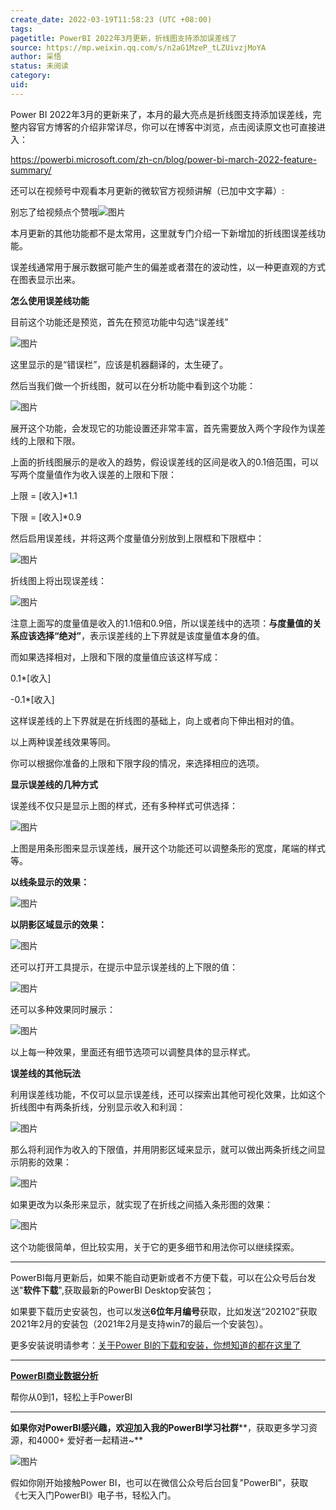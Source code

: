 ```yaml
---
create_date: 2022-03-19T11:58:23 (UTC +08:00)
tags: 
pagetitle: PowerBI 2022年3月更新，折线图支持添加误差线了
source: https://mp.weixin.qq.com/s/n2aG1MzeP_tLZUivzjMoYA
author: 采悟
status: 未阅读
category: 
uid: 
---
```


Power BI 2022年3月的更新来了，本月的最大亮点是折线图支持添加误差线，完整内容官方博客的介绍非常详尽，你可以在博客中浏览，点击阅读原文也可直接进入：

https://powerbi.microsoft.com/zh-cn/blog/power-bi-march-2022-feature-summary/

还可以在视频号中观看本月更新的微软官方视频讲解（已加中文字幕）:

别忘了给视频点个赞哦![图片](https://mmbiz.qpic.cn/mmbiz_png/aHEbZtANQJN14yQeO6mrLMKWcFy0ajELTV9rbmJyicKiavicjOz8g8OPEEKo4qMaicp5mIeial1GNFictPLvX477O6wQ/640?wx_fmt=png&wxfrom=5&wx_lazy=1&wx_co=1)

本月更新的其他功能都不是太常用，这里就专门介绍一下新增加的折线图误差线功能。  

误差线通常用于展示数据可能产生的偏差或者潜在的波动性，以一种更直观的方式在图表显示出来。

**怎么使用误差线功能**

目前这个功能还是预览，首先在预览功能中勾选“误差线”  

![图片](https://mmbiz.qpic.cn/mmbiz_jpg/aHEbZtANQJPvCDfTNq9VtviaVibqNktKqYAgQegzke2ZdBrtFGQNGdlQXWr2KC9Cwphticex74wYjAUvoK3kh1O3Q/640?wx_fmt=jpeg&wxfrom=5&wx_lazy=1&wx_co=1)

这里显示的是“错误栏”，应该是机器翻译的，太生硬了。

然后当我们做一个折线图，就可以在分析功能中看到这个功能：  

![图片](https://mmbiz.qpic.cn/mmbiz_jpg/aHEbZtANQJPvCDfTNq9VtviaVibqNktKqYnCTKBPN3z1UAIr7AwIchgZecB7m1sWRJHtz6ic3XcLsaOspoxgDR3Sw/640?wx_fmt=jpeg&wxfrom=5&wx_lazy=1&wx_co=1)

展开这个功能，会发现它的功能设置还非常丰富，首先需要放入两个字段作为误差线的上限和下限。  

上面的折线图展示的是收入的趋势，假设误差线的区间是收入的0.1倍范围，可以写两个度量值作为收入误差的上限和下限：

上限 = \[收入\]\*1.1

下限 = \[收入\]\*0.9

然后启用误差线，并将这两个度量值分别放到上限框和下限框中：  

![图片](https://mmbiz.qpic.cn/mmbiz_jpg/aHEbZtANQJPvCDfTNq9VtviaVibqNktKqYzedEQticq3XArjaL9rK7ll0H5b8JTQ2spKWp6bnYLvABF5FtONnSF0w/640?wx_fmt=jpeg&wxfrom=5&wx_lazy=1&wx_co=1)

折线图上将出现误差线：

![图片](https://mmbiz.qpic.cn/mmbiz_jpg/aHEbZtANQJPvCDfTNq9VtviaVibqNktKqYgGalftbGq41ykRJTKU3juonxALlAwkSY4GsDSNfHmlXUk2qN4D2J0w/640?wx_fmt=jpeg&wxfrom=5&wx_lazy=1&wx_co=1)

注意上面写的度量值是收入的1.1倍和0.9倍，所以误差线中的选项：**与度量值的关系应该选择“绝对”**，表示误差线的上下界就是该度量值本身的值。  

而如果选择相对，上限和下限的度量值应该这样写成：

0.1\*\[收入\]   

\-0.1\*\[收入\]

这样误差线的上下界就是在折线图的基础上，向上或者向下伸出相对的值。  

以上两种误差线效果等同。  

你可以根据你准备的上限和下限字段的情况，来选择相应的选项。  

**显示误差线的几种方式**

误差线不仅只是显示上图的样式，还有多种样式可供选择：

![图片](https://mmbiz.qpic.cn/mmbiz_jpg/aHEbZtANQJPQJMJfsGbibb9ribYY0nIYVicKAV8C87Xf8F3LuwybyXGbianaSz94SNLfgQ3g2wheKfqwgibUeMubHjQ/640?wx_fmt=jpeg&wxfrom=5&wx_lazy=1&wx_co=1)

上图是用条形图来显示误差线，展开这个功能还可以调整条形的宽度，尾端的样式等。

**以线条显示的效果：**  

![图片](https://mmbiz.qpic.cn/mmbiz_jpg/aHEbZtANQJPQJMJfsGbibb9ribYY0nIYVicfaxDzPDftutoDXkFIabUXdGRy1R7GPt6LrOb3WicJzb4dx8fggx3iaZg/640?wx_fmt=jpeg&wxfrom=5&wx_lazy=1&wx_co=1)

**以阴影区域显示的效果：**  

![图片](https://mmbiz.qpic.cn/mmbiz_jpg/aHEbZtANQJPQJMJfsGbibb9ribYY0nIYVicPppPcPCicQItQldBuz7MDsVaTUVtrh6tbnVySumfu21ggC6yYsZ2Onw/640?wx_fmt=jpeg&wxfrom=5&wx_lazy=1&wx_co=1)

还可以打开工具提示，在提示中显示误差线的上下限的值：  

![图片](https://mmbiz.qpic.cn/mmbiz_jpg/aHEbZtANQJPQJMJfsGbibb9ribYY0nIYVic1wEv7odrmaXQ9s4Rcb55ZTetsXc3DRu7kPAJ9gwxmM9vGF3WHytUMg/640?wx_fmt=jpeg&wxfrom=5&wx_lazy=1&wx_co=1)

还可以多种效果同时展示：  

![图片](https://mmbiz.qpic.cn/mmbiz_jpg/aHEbZtANQJPQJMJfsGbibb9ribYY0nIYVicCyqzEA3ty1VOZfasuBK7rKBctAibN7kecFOVjwfsGDdyicRZPtNrj1bQ/640?wx_fmt=jpeg&wxfrom=5&wx_lazy=1&wx_co=1)

以上每一种效果，里面还有细节选项可以调整具体的显示样式。

**误差线的其他玩法**

利用误差线功能，不仅可以显示误差线，还可以探索出其他可视化效果，比如这个折线图中有两条折线，分别显示收入和利润：

![图片](https://mmbiz.qpic.cn/mmbiz_jpg/aHEbZtANQJPQJMJfsGbibb9ribYY0nIYVicKw34YK6VicUGZPZFCc04ib4Bn9BUlKcd82G4gB4gEHp226HibwickFbaww/640?wx_fmt=jpeg&wxfrom=5&wx_lazy=1&wx_co=1)

那么将利润作为收入的下限值，并用阴影区域来显示，就可以做出两条折线之间显示阴影的效果：

![图片](https://mmbiz.qpic.cn/mmbiz_jpg/aHEbZtANQJPQJMJfsGbibb9ribYY0nIYVicE1JvkCg903Fkdb2kvCYAYicWrjibvVfzzNgLlKOIqbWDwZXFlP4JrQGQ/640?wx_fmt=jpeg&wxfrom=5&wx_lazy=1&wx_co=1)

如果更改为以条形来显示，就实现了在折线之间插入条形图的效果：  

![图片](https://mmbiz.qpic.cn/mmbiz_jpg/aHEbZtANQJPQJMJfsGbibb9ribYY0nIYVicvmSvQypqsUq9qiax46yUiaicMYMBia2tMkk8rGq6HWyuPuhUBRZR2MFP6g/640?wx_fmt=jpeg&wxfrom=5&wx_lazy=1&wx_co=1)

这个功能很简单，但比较实用，关于它的更多细节和用法你可以继续探索。

___

PowerBI每月更新后，如果不能自动更新或者不方便下载，可以在公众号后台发送"**软件下载**",获取最新的PowerBI Desktop安装包；

如果要下载历史安装包，也可以发送**6位年月编号**获取，比如发送“202102”获取2021年2月的安装包（2021年2月是支持win7的最后一个安装包）。

更多安装说明请参考：[关于Power BI的下载和安装，你想知道的都在这里了](http://mp.weixin.qq.com/s?__biz=MzA4MzQwMjY4MA==&mid=2484078648&idx=1&sn=7e53496bd78498ed962696055a500474&chksm=8e13a2efb9642bf98bb73de730c5141d61eb2dfd22e1781c2603745137302ea56ba2ae4dd6ba&scene=21#wechat_redirect)

___

[**PowerBI商业数据分析**](http://mp.weixin.qq.com/s?__biz=MzA4MzQwMjY4MA==&mid=2484074987&idx=1&sn=5cf4ba4b683ee9136bb7a26f6e9bcf01&chksm=8e0c533cb97bda2add48a4576b9c1e230249a5a4160dd93cd677a37ea21d26fc9cc26fc4cb1c&scene=21#wechat_redirect)

帮你从0到1，轻松上手PowerBI 

___

**如果你对PowerBI感兴趣，欢迎加入我的PowerBI学习社群****，获取更多学习资源，和4000+ 爱好者一起精进~**  

![图片](https://mmbiz.qpic.cn/mmbiz_png/aHEbZtANQJMFLnwgdbghRHPLicKRaV70mVCZVq8Fhm46rkciaeOrLFJCv5f1omJxF8256YogHflkicEDM29aUMtaA/640?wx_fmt=png&wxfrom=5&wx_lazy=1&wx_co=1)

假如你刚开始接触Power BI，也可以在微信公众号后台回复"PowerBI"，获取《七天入门PowerBI》电子书，轻松入门。
